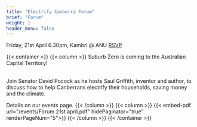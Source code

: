 ```yaml
---
title: "Electrify Canberra Forum"
brief: "Forum"
weight: 1
header_menu: false
--- 
```


Friday, 21st April 6.30pm, Kambri @ ANU  [RSVP](https://www.eventbrite.com.au/e/suburb-zero-act-launch-tickets-601031119257) 	 
				 
 
 {{< container >}}
{{< column >}}
Suburb Zero is coming to the Australian Capital Territory! <br><br>
 
Join Senator David Pocock  as he hosts Saul Griffith, inventor and author, to discuss how to help Canberrans electrify their households, saving money and the climate.

Details on our events page.
{{< /column >}}
{{< column >}}
 {{< embed-pdf url="/events/Forum 21st april.pdf" hidePaginator="true"   renderPageNum="5">}}
{{< /column >}}
{{< /container >}}
  
 
